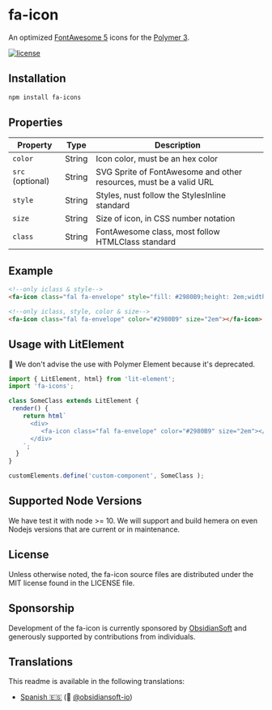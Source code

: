 # fa-icon

An optimized [FontAwesome 5](https://fontawesome.com/) icons for the [Polymer 3](https://www.polymer-project.org/).

[![license](https://camo.githubusercontent.com/11ad3ffb000cd7668567587af947347c738b6472/68747470733a2f2f696d672e736869656c64732e696f2f6e706d2f6c2f657870726573732e7376673f7374796c653d666c61742d737175617265266d61784167653d33363030)](http://opensource.org/licenses/MIT)

## Installation

```bash
npm install fa-icons
```

## Properties

Property | Type | Description
------------ | ------------- | -------------
`color` | String | Icon color, must be an hex color
`src` (optional) | String | SVG Sprite of FontAwesome and other resources, must be a valid URL
`style` | String | Styles, nust follow the StylesInline standard
`size` | String | Size of icon, in CSS number notation
`class` | String | FontAwesome class, most follow HTMLClass standard

## Example

```html
<!--only iclass & style-->
<fa-icon class="fal fa-envelope" style="fill: #2980B9;height: 2em;width: 2em;"></fa-icon>

<!--only iclass, style, color & size-->
<fa-icon class="fal fa-envelope" color="#2980B9" size="2em"></fa-icon>
```

## Usage with LitElement

🚨 We don't advise the use with Polymer Element because it's deprecated.

```javascript
import { LitElement, html} from 'lit-element';
import 'fa-icons';

class SomeClass extends LitElement {
 render() {
    return html`
      <div>
         <fa-icon class="fal fa-envelope" color="#2980B9" size="2em"></fa-icon>
      </div>
    `;
  }
}

customElements.define('custom-component', SomeClass );
```

## Supported Node Versions

We have test it with node >= 10. We will support and build hemera on even Nodejs versions that are current or in maintenance.

## License

Unless otherwise noted, the fa-icon source files are distributed under the MIT license found in the LICENSE file.

## Sponsorship

Development of the fa-icon is currently sponsored by [ObsidianSoft](https://obsidiansoft.io/) and generously supported by contributions from individuals.

## Translations

This readme is available in the following translations:

- [Spanish :es:](translations/README.spanish.md) (:pray: [@obsidiansoft-io](https://github.com/obsidiansoft-io))
